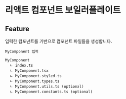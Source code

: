 # 리액트 컴포넌트 보일러플레이트

## Feature

입력한 컴포넌트를 기반으로 컴포넌트 파일들을 생성합니다.

```plain
MyComponent 입력

MyComponent
  ㄴ index.ts
  ㄴ MyComponent.tsx
  ㄴ MyComponent.styled.ts
  ㄴ MyComponent.types.ts
  ㄴ MyComponent.utils.ts (optional)
  ㄴ MyComponent.constants.ts (optional)


```
